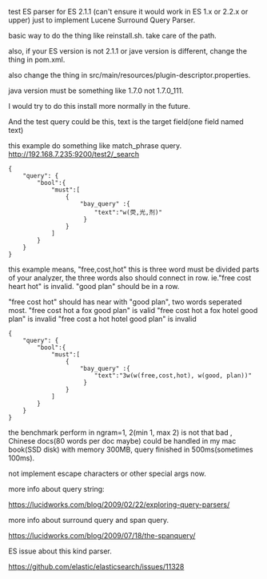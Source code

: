 test ES parser for ES 2.1.1 (can't ensure it would work in ES 1.x or 2.2.x or upper)
just to implement Lucene Surround Query Parser.

basic way to do the thing like reinstall.sh.
take care of the path.

also, if your ES version is not 2.1.1 or jave version is different, 
change the thing in pom.xml.

also change the thing in src/main/resources/plugin-descriptor.properties.

java version must be something like 1.7.0 not 1.7.0_111.

I would try to do this install more normally in the future.
 


And the test query could be this, text is the target field(one field named text)

this example do something like match_phrase query.
http://192.168.7.235:9200/test2/_search
```
{
    "query": {
        "bool":{
            "must":[
                {
                    "bay_query" :{
                        "text":"w(荧,光,剂)"
                     }
                }
            ]
        }
    }
}
```


this example means, "free,cost,hot" this is three word must be divided parts of your analyzer, the three words also should connect in row. 
ie."free cost heart hot" is invalid.
"good plan" should be in a row.

"free cost hot" should has near with "good plan", two words seperated most.
"free cost hot a fox good plan" is valid
"free cost hot a fox hotel good plan" is invalid
"free cost a hot hotel good plan" is invalid
```
{
    "query": {
        "bool":{
            "must":[
                {
                    "bay_query" :{
                        "text":"3w(w(free,cost,hot), w(good, plan))"
                     }
                }
            ]
        }
    }
}
```

the benchmark perform in ngram=1, 2(min 1, max 2) is not that bad , Chinese docs(80 words per doc maybe) could be handled in my mac book(SSD disk) with memory 300MB, query finished in 500ms(sometimes 100ms).

not implement escape characters or other special args now.

more info about query string:

https://lucidworks.com/blog/2009/02/22/exploring-query-parsers/

more info about surround query and span query.

https://lucidworks.com/blog/2009/07/18/the-spanquery/

ES issue about this kind parser.

https://github.com/elastic/elasticsearch/issues/11328

